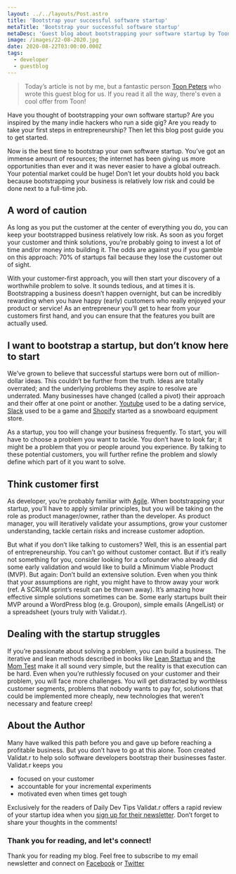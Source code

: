 ```yaml
---
layout: ../../layouts/Post.astro
title: 'Bootstrap your successful software startup'
metaTitle: 'Bootstrap your successful software startup'
metaDesc: 'Guest blog about bootstrapping your software startup by Toon Peters'
image: /images/22-08-2020.jpg
date: 2020-08-22T03:00:00.000Z
tags:
  - developer
  - guestblog
---
```


> Today’s article is not by me, but a fantastic person <a href="https://twitter.com/phalox" rel="noopener" target="_blank">Toon Peters</a> who wrote this guest blog for us. If you read it all the way, there's even a cool offer from Toon!

Have you thought of bootstrapping your own software startup? Are you inspired by the many indie hackers who run a side gig? Are you ready to take your first steps in entrepreneurship? Then let this blog post guide you to get started.

Now is the best time to bootstrap your own software startup. You’ve got an immense amount of resources; the internet has been giving us more opportunities than ever and it was never easier to have a global outreach. Your potential market could be huge! Don’t let your doubts hold you back because bootstrapping your business is relatively low risk and could be done next to a full-time job.

## A word of caution

As long as you put the customer at the center of everything you do, you can keep your bootstrapped business relatively low risk. As soon as you forget your customer and think solutions, you’re probably going to invest a lot of time and/or money into building it. The odds are against you if you gamble on this approach: 70% of startups fail because they lose the customer out of sight.

With your customer-first approach, you will then start your discovery of a worthwhile problem to solve. It sounds tedious, and at times it is. Bootstrapping a business doesn’t happen overnight, but can be incredibly rewarding when you have happy (early) customers who really enjoyed your product or service! As an entrepreneur you’ll get to hear from your customers first hand, and you can ensure that the features you built are actually used.

## I want to bootstrap a startup, but don’t know here to start

We’ve grown to believe that successful startups were born out of million-dollar ideas. This couldn’t be further from the truth. Ideas are totally overrated; and the underlying problems they aspire to resolve are underrated. Many businesses have changed (called a pivot) their approach and their offer at one point or another. <a href="https://en.wikipedia.org/wiki/History_of_YouTube" rel="noopener" target="_blank">Youtube</a> used to be a dating service, <a href="https://en.wikipedia.org/wiki/Slack_(software)" rel="noopener" target="_blank">Slack</a> used to be a game and <a href="https://en.wikipedia.org/wiki/Shopify" rel="noopener" target="_blank">Shopify</a> started as a snowboard equipment store.

As a startup, you too will change your business frequently. To start, you will have to choose a problem you want to tackle. You don’t have to look far; it might be a problem that you or people around you experience. By talking to these potential customers, you will further refine the problem and slowly define which part of it you want to solve.

## Think customer first

As developer, you’re probably familiar with <a href="https://agilemanifesto.org/" rel="noopener" target="_blank">Agile</a>. When bootstrapping your startup, you’ll have to apply similar principles, but you will be taking on the role as product manager/owner, rather than the developer. As product manager, you will iteratively validate your assumptions, grow your customer understanding, tackle certain risks and increase customer adoption.

But what if you don’t like talking to customers? Well, this is an essential part of entrepreneurship. You can’t go without customer contact. But if it’s really not something for you, consider looking for a cofounder who already did some early validation and would like to build a Minimum Viable Product (MVP). But again: Don’t build an extensive solution. Even when you think that your assumptions are right, you might have to throw away your work (ref. A SCRUM sprint’s result can be thrown away). It’s amazing how effective simple solutions sometimes can be. Some early startups built their MVP around a WordPress blog (e.g. Groupon), simple emails (AngelList) or a spreadsheet (yours truly with Validat.r).

## Dealing with the startup struggles

If you’re passionate about solving a problem, you can build a business. The iterative and lean methods described in books like <a href="http://theleanstartup.com/" rel="noopener" target="_blank">Lean Startup</a> and <a href="http://momtestbook.com" rel="noopener" target="_blank">the Mom Test</a> make it all sound very simple, but the reality is that execution can be hard. Even when you’re ruthlessly focused on your customer and their problem, you will face more challenges. You will get distracted by worthless customer segments, problems that nobody wants to pay for, solutions that could be implemented more cheaply, new technologies that weren’t necessary and feature creep!

## About the Author

Many have walked this path before you and gave up before reaching a profitable business. But you don’t have to go at this alone. Toon created Validat.r to help solo software developers bootstrap their businesses faster. Validat.r keeps you

- focused on your customer
- accountable for your incremental experiments
- motivated even when times get tough

Exclusively for the readers of Daily Dev Tips Validat.r offers a rapid review of your startup idea when you <a href="https://validator.phalox.be/?pk_source=dailydevtips&pk_campaign=guestblog" rel="noopener" target="_blank">sign up for their newsletter</a>. Don’t forget to share your thoughts in the comments!

### Thank you for reading, and let's connect!

Thank you for reading my blog. Feel free to subscribe to my email newsletter and connect on [Facebook](https://www.facebook.com/DailyDevTipsBlog) or [Twitter](https://twitter.com/DailyDevTips1)
